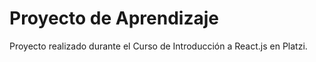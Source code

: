 # Proyecto de Aprendizaje

Proyecto realizado durante el Curso de Introducción a React.js en Platzi.

